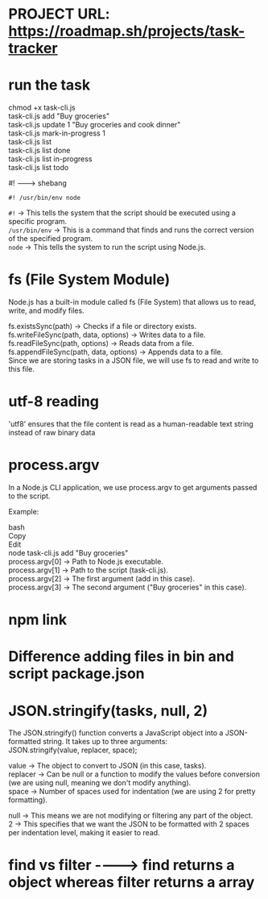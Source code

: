 # PROJECT URL: https://roadmap.sh/projects/task-tracker

# run the task

chmod +x task-cli.js<br>
task-cli.js add "Buy groceries"<br>
task-cli.js update 1 "Buy groceries and cook dinner"<br>
task-cli.js mark-in-progress 1<br>
task-cli.js list<br>
task-cli.js list done<br>
task-cli.js list in-progress<br>
task-cli.js list todo<br>


#! ---> shebang

`#! /usr/bin/env node`

`#!` → This tells the system that the script should be executed using a specific program.<br>
`/usr/bin/env` → This is a command that finds and runs the correct version of the specified program.<br>
`node` → This tells the system to run the script using Node.js.<br>

# fs (File System Module)
Node.js has a built-in module called fs (File System) that allows us to read, write, and modify files.<br>

fs.existsSync(path) → Checks if a file or directory exists.<br>
fs.writeFileSync(path, data, options) → Writes data to a file.<br>
fs.readFileSync(path, options) → Reads data from a file.<br>
fs.appendFileSync(path, data, options) → Appends data to a file.<br>
Since we are storing tasks in a JSON file, we will use fs to read and write to this file.<br>

# utf-8 reading
'utf8' ensures that the file content is read as a human-readable text string instead of raw binary data

# process.argv

In a Node.js CLI application, we use process.argv to get arguments passed to the script.

Example:

bash<br>
Copy<br>
Edit<br>
node task-cli.js add "Buy groceries"<br>
process.argv[0] → Path to Node.js executable.<br>
process.argv[1] → Path to the script (task-cli.js).<br>
process.argv[2] → The first argument (add in this case).<br>
process.argv[3] → The second argument ("Buy groceries" in this case).<br>

# npm link

# Difference adding files in bin and script package.json

# JSON.stringify(tasks, null, 2)
The JSON.stringify() function converts a JavaScript object into a JSON-formatted string. It takes up to three arguments:<br>
JSON.stringify(value, replacer, space);<br>

value → The object to convert to JSON (in this case, tasks).<br>
replacer → Can be null or a function to modify the values before conversion (we are using null, meaning we don't modify anything).<br>
space → Number of spaces used for indentation (we are using 2 for pretty formatting).<br>

null → This means we are not modifying or filtering any part of the object.<br>
2 → This specifies that we want the JSON to be formatted with 2 spaces per indentation level, making it easier to read.<br>

# find vs filter ----> find returns a object whereas filter returns a array





